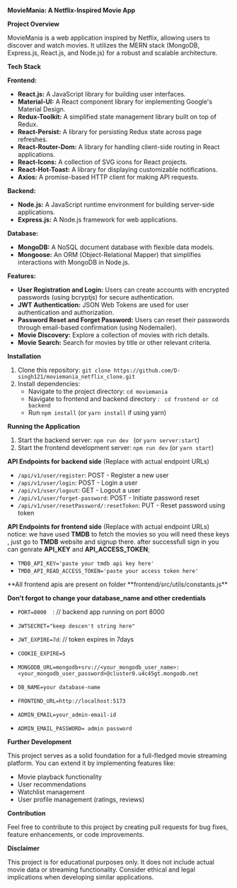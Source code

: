 **MovieMania: A Netflix-Inspired Movie App**

**Project Overview**

MovieMania is a web application inspired by Netflix, allowing users to discover and watch movies. It utilizes the MERN stack (MongoDB, Express.js, React.js, and Node.js) for a robust and scalable architecture.

**Tech Stack**

**Frontend:**

- **React.js:** A JavaScript library for building user interfaces.
- **Material-UI:** A React component library for implementing Google's Material Design.
- **Redux-Toolkit:** A simplified state management library built on top of Redux.
- **React-Persist:** A library for persisting Redux state across page refreshes.
- **React-Router-Dom:** A library for handling client-side routing in React applications.
- **React-Icons:** A collection of SVG icons for React projects.
- **React-Hot-Toast:** A library for displaying customizable notifications.
- **Axios:** A promise-based HTTP client for making API requests.

**Backend:**

- **Node.js:** A JavaScript runtime environment for building server-side applications.
- **Express.js:** A Node.js framework for web applications.

**Database:**

- **MongoDB:** A NoSQL document database with flexible data models.
- **Mongoose:** An ORM (Object-Relational Mapper) that simplifies interactions with MongoDB in Node.js.

**Features:**

- **User Registration and Login:** Users can create accounts with encrypted passwords (using bcryptjs) for secure authentication.
- **JWT Authentication:** JSON Web Tokens are used for user authentication and authorization.
- **Password Reset and Forget Password:** Users can reset their passwords through email-based confirmation (using Nodemailer).
- **Movie Discovery:** Explore a collection of movies with rich details.
- **Movie Search:** Search for movies by title or other relevant criteria.

**Installation**

1. Clone this repository: `git clone https://github.com/D-singh121/moviemania_netflix_clone.git`
2. Install dependencies:
   - Navigate to the project directory: `cd moviemania`
   - Navigate to frontend and backend directory : ` cd frontend or cd backend`
   - Run `npm install` (or `yarn install` if using yarn)

**Running the Application**

1. Start the backend server: `npm run dev ` (or `yarn server:start`)
2. Start the frontend development server: `npm run dev` (or `yarn start`)

**API Endpoints for backend side** (Replace with actual endpoint URLs)

- `/api/v1/user/register`: POST - Register a new user
- `/api/v1/user/login`: POST - Login a user
- `/api/v1/user/logout`: GET - Logout a user
- `/api/v1/user/forget-password`: POST - Initiate password reset
- `/api/v1/user/resetPassword/:resetToken`: PUT - Reset password using token

**API Endpoints for frontend side** (Replace with actual endpoint URLs)
notice: we have used **TMDB** to fetch the movies so you will need these keys , just go to **TMDB** website and signup there. after successfull sign in you can genrate **API_KEY** and **API_ACCESS_TOKEN**;

- `TMDB_API_KEY='paste your tmdb api key here'`
- `TMDB_API_READ_ACCESS_TOKEN='paste your access token here'`

**All frontend apis are present on folder **frontend/src/utils/constants.js\*\*

**Don't forgot to change your database_name and other credentials**

- `PORT=8000  `: // backend app running on port 8000
- `JWTSECRET="keep descen't string here"`
- `JWT_EXPIRE=7d`: // token expires in 7days
- `COOKIE_EXPIRE=5`

- `MONGODB_URL=mongodb+srv://<your_mongodb_user_name>:<your_mongodb_user_password>@cluster0.u4c45gt.mongodb.net`
- `DB_NAME=your database-name`
- `FRONTEND_URL=http://localhost:5173`

- `ADMIN_EMAIL=your_admin-email-id`
- `ADMIN_EMAIL_PASSWORD= admin password`

**Further Development**

This project serves as a solid foundation for a full-fledged movie streaming platform. You can extend it by implementing features like:

- Movie playback functionality
- User recommendations
- Watchlist management
- User profile management (ratings, reviews)

**Contribution**

Feel free to contribute to this project by creating pull requests for bug fixes, feature enhancements, or code improvements.

**Disclaimer**

This project is for educational purposes only. It does not include actual movie data or streaming functionality. Consider ethical and legal implications when developing similar applications.
